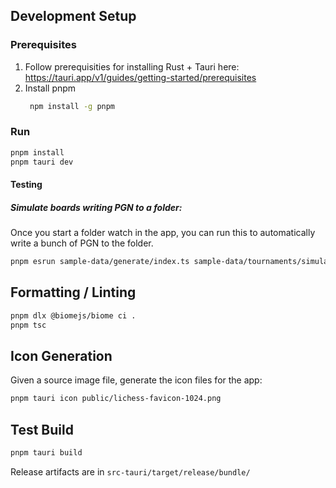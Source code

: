 ## Development Setup

### Prerequisites

1. Follow prerequisities for installing Rust + Tauri here: https://tauri.app/v1/guides/getting-started/prerequisites
2. Install pnpm
   ```bash
    npm install -g pnpm
    ```

### Run

```bash
pnpm install
pnpm tauri dev
```

#### Testing

##### Simulate boards writing PGN to a folder:

Once you start a folder watch in the app, you can run this to automatically write a bunch of PGN to the folder.

```bash
pnpm esrun sample-data/generate/index.ts sample-data/tournaments/simulated
```

## Formatting / Linting

```bash
pnpm dlx @biomejs/biome ci .
pnpm tsc
```

## Icon Generation

Given a source image file, generate the icon files for the app:

```bash
pnpm tauri icon public/lichess-favicon-1024.png
```

## Test Build

```bash
pnpm tauri build
```

Release artifacts are in `src-tauri/target/release/bundle/`
